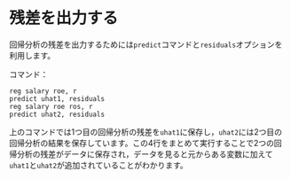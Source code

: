 # 残差を出力する

回帰分析の残差を出力するためには`predict`コマンドと`residuals`オプションを利用します。

コマンド：

```
reg salary roe, r
predict uhat1, residuals
reg salary roe ros, r
predict uhat2, residuals
```

上のコマンドでは1つ目の回帰分析の残差を`uhat1`に保存し，`uhat2`には2つ目の回帰分析の結果を保存しています。この4行をまとめて実行することで2つの回帰分析の残差がデータに保存され，データを見ると元からある変数に加えて`uhat1`と`uhat2`が追加されていることがわかります。